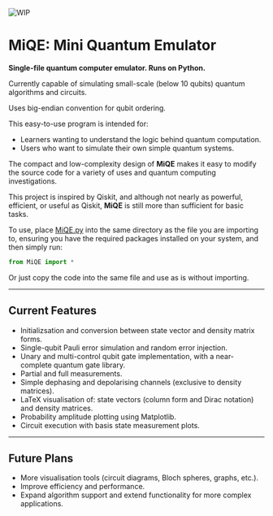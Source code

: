 ![WIP](https://img.shields.io/badge/status-WIP-yellow)

# MiQE: Mini Quantum Emulator

**Single-file quantum computer emulator. Runs on Python.**  

Currently capable of simulating small-scale (below 10 qubits) quantum algorithms and circuits.

Uses big-endian convention for qubit ordering.

This easy-to-use program is intended for:
- Learners wanting to understand the logic behind quantum computation.
- Users who want to simulate their own simple quantum systems.

The compact and low-complexity design of **MiQE** makes it easy to modify the source code for a variety of uses and quantum computing investigations.

This project is inspired by Qiskit, and although not nearly as powerful, efficient, or useful as Qiskit, **MiQE** is still more than sufficient for basic tasks.

To use, place [MiQE.py](MiQE.py) into the same directory as the file you are importing to, ensuring you have the required packages installed on your system, and then simply run:
```python
from MiQE import *
```
Or just copy the code into the same file and use as is without importing.

---

## Current Features

- Initializsation and conversion between state vector and density matrix forms.
- Single-qubit Pauli error simulation and random error injection.
- Unary and multi-control qubit gate implementation, with a near-complete quantum gate library.
- Partial and full measurements.
- Simple dephasing and depolarising channels (exclusive to density matrices).
- LaTeX visualisation of: state vectors (column form and Dirac notation) and density matrices.
- Probability amplitude plotting using Matplotlib.
- Circuit execution with basis state measurement plots.

---

## Future Plans

- More visualisation tools (circuit diagrams, Bloch spheres, graphs, etc.).
- Improve efficiency and performance.
- Expand algorithm support and extend functionality for more complex applications.
